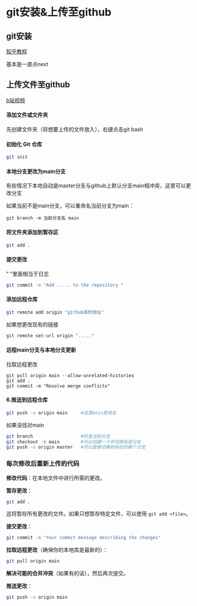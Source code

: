 # git安装&上传至github

## git安装

[知乎教程](https://zhuanlan.zhihu.com/p/242540359)

基本是一直点next

## 上传文件至github

[b站视频](【如何在GitHub仓库上传文件】https://www.bilibili.com/video/BV1fK4y1q7kp?vd_source=64fa735df4e10c3811ddac775f3035f1)

#### 添加文件或文件夹

先创建文件夹（将想要上传的文件放入），右键点击git bash

#### 初始化 Git 仓库

```bash
git init
```

#### 本地分支更改为main分支

有些情况下本地自动是master分支与github上默认分支main相冲突，这里可以更改分支

如果当前不是main分支，可以重命名当前分支为main：

```
git branch -m 当前分支名 main
```

#### 将文件夹添加到暂存区

```bash
git add .
```

#### 提交更改

”  “里面相当于日志

```bash
git commit -m "Add ..... to the repository "
```

#### 添加远程仓库

```bash
git remote add origin "github库的地址"
```

如果想更改现有的链接

```bash
git remote set-url origin "....."
```

#### 远程main分支与本地分支更新

拉取远程更改

```
git pull origin main --allow-unrelated-histories
git add .
git commit -m "Resolve merge conflicts"
```

#### 6.推送到远程仓库

```bash
git push -u origin main 	#这里main是枝名
```

如果没找对main

```bash
git branch					#检查当前分支
git checkout -b main		#可以创建一个并切换到该分支
git push -u origin master	#可以直接切换到存在的那个分支
```



### 每次修改后重新上传的代码

**修改代码**：在本地文件中进行所需的更改。

**暂存更改**：

```bash
git add .
```

这将暂存所有更改的文件。如果只想暂存特定文件，可以使用 `git add <file>`。

**提交更改**：

```bash
git commit -m "Your commit message describing the changes"
```

**拉取远程更改**（确保你的本地库是最新的）：

```bash
git pull origin main
```

**解决可能的合并冲突**（如果有的话），然后再次提交。

**推送更改**：

```bash
git push -u origin main
```
